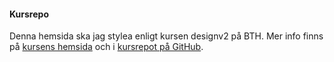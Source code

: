 #### Kursrepo

Denna hemsida ska jag stylea enligt kursen designv2 på BTH. Mer info finns på
[kursens hemsida](https://dbwebb.se/kurser/design-v2) och i [kursrepot på GitHub](https://github.com/dbwebb-se/design).
